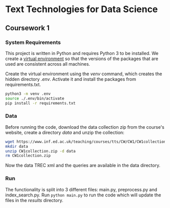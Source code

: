 # Text Technologies for Data Science
## Coursework 1

### System Requirements
This project is written in Python and requires Python 3 to be installed.
We create a [virtual environment](https://docs.python.org/3/tutorial/venv.html) so that the versions of the packages that are used are consistent across all machines.

Create the virtual environment using the *venv* command, which creates the hidden directory *.env*. Activate it and install the packages from requirements.txt.
```bash
python3 -m venv .env
source ./.env/bin/activate
pip install -r requirements.txt
```

### Data
Before running the code, download the data collection zip from the course's website, create a directory *data* and unzip the collection:
```bash
wget https://www.inf.ed.ac.uk/teaching/courses/tts/CW/CW1/CW1collection.zip
mkdir data
unzip CW1collection.zip -d data
rm CW1collection.zip
```
Now the data TREC xml and the queries are available in the data directory.

### Run
The functionality is split into 3 different files: main.py, preprocess.py and index_search.py. Run ```python main.py```
to run the code which will update the files in the *results* directory.
